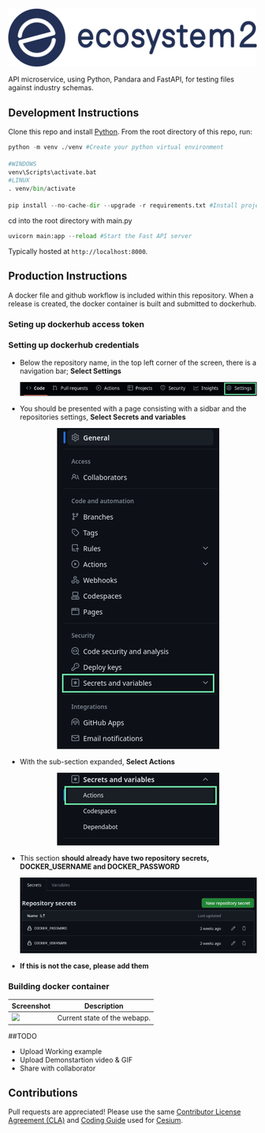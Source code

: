 <p align="center"><img src="https://github.com/E2-RJ/Assets_ecosystem2/blob/main/Full_Logo/e2_full_logo_navy.svg" /></p>

API microservice, using Python, Pandara and FastAPI, for testing files against industry schemas.

## Development Instructions

Clone this repo and install [Python](https://www.python.org/downloads/).  From the root directory of this repo, run:

```python
python -m venv ./venv #Create your python virtual environment

#WINDOWS
venv\Scripts\activate.bat
#LINUX
. venv/bin/activate

pip install --no-cache-dir --upgrade -r requirements.txt #Install project dependancies 
``` 

cd into the root directory with main.py

```python
uvicorn main:app --reload #Start the Fast API server
```

Typically hosted at `http://localhost:8000`.

## Production Instructions

A docker file and github workflow is included within this repository. When a release is created, the docker container is built and submitted to dockerhub.

### Seting up dockerhub access token

### Setting up dockerhub credentials
- Below the repository name, in the top left corner of the screen, there is a navigation bar; **Select Settings**
  <p align="center"><img src="https://github.com/E2-RJ/Assets_ecosystem2/blob/57252391b1b87060c6283d9ae702c6584142bd51/Screenshot_Repo-Bar.png" /></p>
- You should be presented with a page consisting with a sidbar and the repositories settings, **Select Secrets and variables**
  <p align="center"><img src="https://github.com/E2-RJ/Assets_ecosystem2/blob/57252391b1b87060c6283d9ae702c6584142bd51/Screenshot_RepoSettings-Sidebar.png" /></p>
- With the sub-section expanded, **Select Actions**
  <p align="center"><img src="https://github.com/E2-RJ/Assets_ecosystem2/blob/57252391b1b87060c6283d9ae702c6584142bd51/Screenshot_Repo-Secrets.png" /></p>
- This section **should already have two repository secrets, DOCKER_USERNAME and DOCKER_PASSWORD**
  <p align="center"><img src="https://github.com/E2-RJ/Assets_ecosystem2/blob/57252391b1b87060c6283d9ae702c6584142bd51/Screenshot_Docker_Credentials.png" /></p>
- **If this is not the case, please add them**

### Building docker container

| Screenshot                                                            | Description|
|-----------------------------------------------------------------------|------------|
| ![](Demonstration/Demonstration.GIF)        | Current state of the webapp. |

##TODO
- Upload Working example
- Upload Demonstartion video & GIF
- Share with collaborator

## Contributions

Pull requests are appreciated!  Please use the same [Contributor License Agreement (CLA)](https://github.com/AnalyticalGraphicsInc/cesium/blob/master/CONTRIBUTING.md) and [Coding Guide](https://github.com/AnalyticalGraphicsInc/cesium/blob/master/Documentation/Contributors/CodingGuide/README.md) used for [Cesium](http://cesiumjs.org/).
